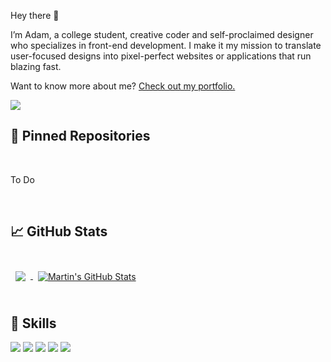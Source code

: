 Hey there 👋

I’m Adam, a college student, creative coder and self-proclaimed designer who specializes in front-end development. I make it my mission to translate user-focused designs into pixel-perfect websites or applications that run blazing fast.

Want to know more about me? [Check out my portfolio.](NotYetMade)

<img align="center" src="https://raw.githubusercontent.com/iampavangandhi/iampavangandhi/master/gifs/coder.gif" />

## 📌 Pinned Repositories

<br>

  To Do
  
<br>

## &#x1f4c8; GitHub Stats

<br>

<a href="https://github.com/AdamWimpenny">
  <img align="center" style="margin:0.5rem" src="https://github-readme-stats.vercel.app/api/top-langs/?username=AdamWimpenny&hide=html,css&title_color=ffffff&text_color=c9cacc&icon_color=4AB197&bg_color=1A2B34" />
</a>

<a href="https://github.com/AdamWimpenny">
  <img align="center" style="margin:0.5rem" src="https://github-readme-stats.vercel.app/api?username=AdamWimpenny&show_icons=true&line_height=27&count_private=true&title_color=ffffff&text_color=c9cacc&icon_color=4AB097&bg_color=1A2B34" alt="Martin's GitHub Stats" />
</a>

<br>
<br>

## 💼 Skills

![](https://img.shields.io/badge/Code-React-informational?style=flat&logo=react&logoColor=white&color=4AB197)
![](https://img.shields.io/badge/Code-JavaScript-informational?style=flat&logo=JavaScript&logoColor=white&color=4AB197)
![](https://img.shields.io/badge/Code-TypeScript-informational?style=flat&logo=TypeScript&logoColor=white&color=4AB197)
![](https://img.shields.io/badge/Style-CSS-informational?style=flat&logo=css3&logoColor=white&color=4AB197)
![](https://img.shields.io/badge/Style-Sass-informational?style=flat&logo=Sass&logoColor=white&color=4AB197)
